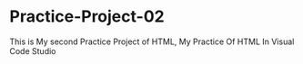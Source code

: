# Practice-Project-02
This is My second Practice Project of HTML, My Practice Of HTML In Visual Code Studio
